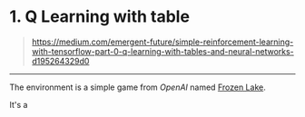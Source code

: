 # 1. Q Learning with table

> https://medium.com/emergent-future/simple-reinforcement-learning-with-tensorflow-part-0-q-learning-with-tables-and-neural-networks-d195264329d0

---

The environment is a simple game from *OpenAI* named [Frozen Lake](https://gym.openai.com/envs/FrozenLake-v0/). 

It's a 
